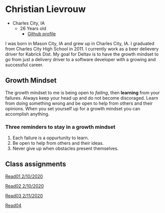 # Christian Lievrouw  
  - Charles City, IA
    - 26 Years old
      - [Github profile](https://github.com/ChristianLievrouw)

  I was born in Mason City, IA and grew up in Charles City, IA. I graduated from Charles City High School in 2011. I currently  work as a beer delievery driver for Kabrick Dist. My goal for Deltav is to have the growth mindset to go from just a delivery driver to a software developer with a growing and successful career.


## Growth Mindset

  The growth mindset to me is being open to *failing*, then **learning** from your failures. Always keep your head up and do not become discoraged. Learn from doing something wrong and be open to help from others and their opinions. When you set yourself up for a growth mindset you can accomplish anything.
### Three reminders to stay in a growth mindset
  1. Each failure is a oppurtunity to learn.
  2. Be open to help from others and their ideas.
  3. Never give up when obstacles present themselves.

## Class assignments
[Read01 2/10/2020](LearningJournal/read01.md)

[Read02 2/10/2020](docs/read02.md)

[Read03 2/11/2020](docs/read03.md)

[Read04](docs/read04.md)
